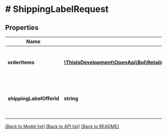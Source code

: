 # # ShippingLabelRequest

## Properties

Name | Type | Description | Notes
------------ | ------------- | ------------- | -------------
**orderItems** | [**\ThisIsDevelopment\OpenApi\Bol\Retailer\Models\DeliveryOptionsRequestOrderItem[]**](DeliveryOptionsRequestOrderItem.md) | Order items for which the delivery options are requested. |
**shippingLabelOfferId** | **string** | Shipping label offer id for which you request a shipping label. |

[[Back to Model list]](../../README.md#models) [[Back to API list]](../../README.md#endpoints) [[Back to README]](../../README.md)

